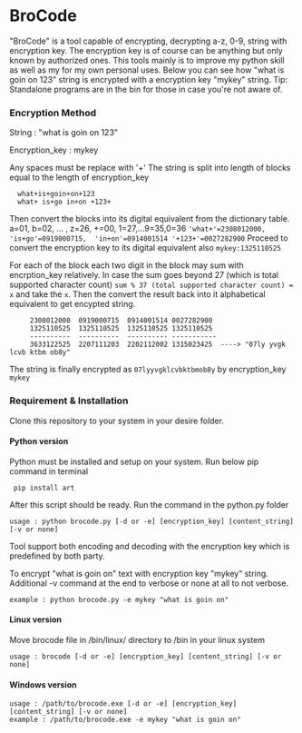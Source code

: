 # BroCode
  "BroCode" is a tool capable of encrypting, decrypting a-z, 0-9, string with encryption key. The encryption key is of course can be anything but only known by authorized ones. This tools mainly is to improve my python skill as well as my for my own personal uses. Below you can see how "what is goin on 123" string is encrypted with a encryption key "mykey" string. Tip: Standalone programs are in the bin for those in case you're not aware of.

### Encryption Method

  String : "what is goin on 123"
 
  Encryption_key : mykey
  
  Any spaces must be replace with '+' The string is split into length of blocks equal to the length of encryption_key
  ```
    what+is+goin+on+123
    what+ is+go in+on +123+
  ```
  Then convert the blocks into its digital equivalent from the dictionary table. a=01, b=02, ... , z=26, +=00, 1=27,...9=35,0=36
    ```'what+'=2308012000, 'is+go'=0919000715,  'in+on'=0914001514 '+123+'=0027282900```
  Proceed to convert the encryption key to its digital equivalent also
    ``` mykey:1325110525 ```
    
  For each of the block each two digit in the block may sum with encrption_key relatively. In case the sum goes beyond 27 (which is total supported character count) ``` sum % 37 (total supported character count) = x ``` and take the ```x```. Then the convert the result back into it alphabetical equivalent to get encypted string.
   ```
        2308012000  0919000715  0914001514 0027282900
        1325110525  1325110525  1325110525 1325110525
        ----------  ----------  ---------- -----------
        3633122525  2207111203  2202112002 1315023425  ----> "07ly yvgk lcvb ktbm ob8y"
   ```
   The string is finally encrypted as ```07lyyvgklcvbktbmob8y``` by encryption_key ```mykey```
    
### Requirement & Installation
  Clone this repository to your system in your desire folder.

  #### Python version
  Python must be installed and setup on your system. Run below pip command in terminal
  ```
   pip install art
   ```
  After this script should be ready. Run the command in the python.py folder
```
usage : python brocode.py [-d or -e] [encryption_key] [content_string] [-v or none]
```

  Tool support both encoding and decoding with the encryption key which is predefined by both party.
  
  To encrypt "what is goin on" text with encryption key "mykey" string. Additional -v command at the end to verbose or none at all to not verbose. 
  
```
example : python brocode.py -e mykey "what is goin on" 
```

 #### Linux version
 
   Move brocode file in /bin/linux/ directory to /bin in your linux system
```
usage : brocode [-d or -e] [encryption_key] [content_string] [-v or none]
```
#### Windows version
```
usage : /path/to/brocode.exe [-d or -e] [encryption_key] [content_string] [-v or none]
example : /path/to/brocode.exe -e mykey "what is goin on" 
```

